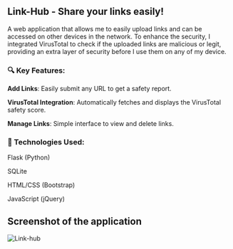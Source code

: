 ## Link-Hub - Share your links easily!

A web application that allows me to easily upload links and can be accessed on other devices in the network. To enhance the security, I integrated VirusTotal to check if the uploaded links are malicious or legit, providing an extra layer of security before I use them on any of my device.

### 🔍 Key Features:

**Add Links**: Easily submit any URL to get a safety report.

**VirusTotal Integration**: Automatically fetches and displays the VirusTotal safety score.

**Manage Links**: Simple interface to view and delete links.

### 🔧 Technologies Used:

Flask (Python)

SQLite

HTML/CSS (Bootstrap)

JavaScript (jQuery)

## Screenshot of the application

![Link-hub](https://github.com/Rusheelraj/Link-Hub/assets/30828807/0ee73c72-0fe5-4448-abee-33518a837548)
